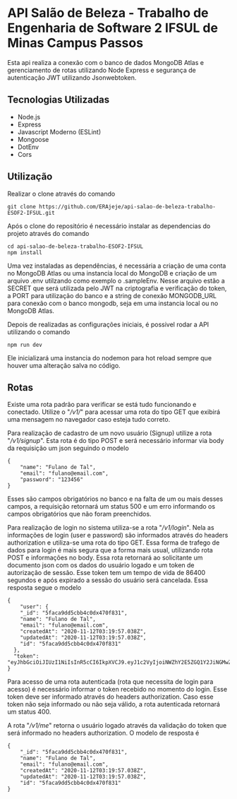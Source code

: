 # API Salão de Beleza - Trabalho de Engenharia de Software 2 IFSUL de Minas Campus Passos

Esta api realiza a conexão com o banco de dados MongoDB Atlas e gerenciamento de rotas utilizando Node Express e segurança de autenticação JWT utilizando Jsonwebtoken.

## Tecnologias Utilizadas

- Node.js
- Express
- Javascript Moderno (ESLint)
- Mongoose
- DotEnv
- Cors

## Utilização

Realizar o clone através do comando
```
git clone https://github.com/ERAjeje/api-salao-de-beleza-trabalho-ESOF2-IFSUL.git
```
Após o clone do repositório é necessário instalar as dependencias do projeto através do comando
```
cd api-salao-de-beleza-trabalho-ESOF2-IFSUL
npm install
```
Uma vez instaladas as dependências, é necessária a criação de uma conta no MongoDB Atlas ou uma instancia local do MongoDB e criação de um arquivo .env utilzando como exemplo o .sampleEnv. Nesse arquivo estão a SECRET que será utilizada pelo JWT na criptografia e verificação do token, a PORT para utilização do banco e a string de conexão MONGODB_URL para conexão com o banco mongodb, seja em uma instancia local ou no MongoDB Atlas.

Depois de realizadas as configurações iniciais, é possivel rodar a API utilizando o comando
```
npm run dev
```
Ele inicializará uma instancia do nodemon para hot reload sempre que houver uma alteração salva no código.

## Rotas

Existe uma rota padrão para verificar se está tudo funcionando e conectado. Utilize o "*/v1/*" para acessar uma rota do tipo GET que exibirá uma mensagem no navegador caso esteja tudo correto.

Para realização de cadastro de um novo usuário (Signup) utilize a rota "*/v1/signup*". Esta rota é do tipo POST e será necessário informar via body da requisição um json seguindo o modelo
```
{
    "name": "Fulano de Tal",
    "email": "fulano@email.com",
    "password": "123456"
}
```
Esses são campos obrigatórios no banco e na falta de um ou mais desses campos, a requisição retornará um status 500 e um erro informando os campos obrigatórios que não foram preenchidos.

Para realização de login no sistema utiliza-se a rota "*/v1/login*". Nela as informações de login (user e password) são informados através do headers authorization e utiliza-se uma rota do tipo GET. Essa forma de trafego de dados para login é mais segura que a forma mais usual, utilizando rota POST e informações no body.
Essa rota retornará ao solicitante um documento json com os dados do usuário logado e um token de autorização de sessão. Esse token tem um tempo de vida de 86400 segundos e após expirado a sessão do usuário será cancelada. Essa resposta segue o modelo
```
{
    "user": {
    "_id": "5faca9dd5cbb4c0dx470f831",
    "name": "Fulano de Tal",
    "email": "fulano@email.com",
    "createdAt": "2020-11-12T03:19:57.038Z",
    "updatedAt": "2020-11-12T03:19:57.038Z",
    "id": "5faca9dd5cbb4c0dx470f831"
  },
  "token": "eyJhbGciOiJIUzI1NiIsInR5cCI6IkpXVCJ9.eyJ1c2VyIjoiNWZhY2E5ZGQ1Y2JiNGMwZGQ0NzBmODMxIiwiaWF0IjoxNjA1MTUzMDE4LCJleHAiOjE2MDUyMzx0MTh9.y1ppeUQ99_VrtYdkcrXyUxbDYFwTgui0jfs0_5zHsRY"
}
```
Para acesso de uma rota autenticada (rota que necessita de login para acesso) é necessário informar o token recebido no momento do login. Esse token deve ser informado através do headers authorization. Caso esse token não seja informado ou não seja válido, a rota autenticada retornará um status 400.

A rota "*/v1/me*" retorna o usuário logado através da validação do token que será informado no headers authorization. O modelo de resposta é
```
{
    "_id": "5faca9dd5cbb4c0dx470f831",
    "name": "Fulano de Tal",
    "email": "fulano@email.com",
    "createdAt": "2020-11-12T03:19:57.038Z",
    "updatedAt": "2020-11-12T03:19:57.038Z",
    "id": "5faca9dd5cbb4c0dx470f831"
}
```